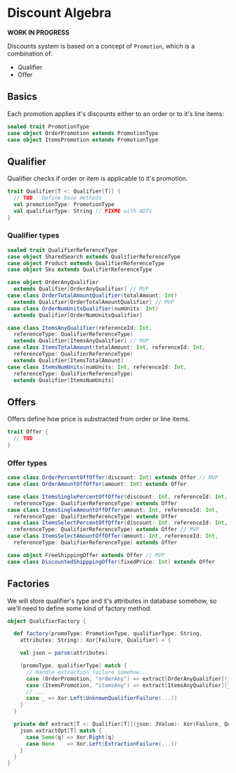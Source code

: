 # Discount Algebra

**WORK IN PROGRESS**

Discounts system is based on a concept of `Promotion`, which is a combination of:

* Qualifier
* Offer

## Basics

Each promotion applies it's discounts either to an order or to it's line items:

```scala
sealed trait PromotionType
case object OrderPromotion extends PromotionType
case object ItemsPromotion extends PromotionType
```

## Qualifier

Qualifier checks if order or item is applicable to it's promotion.

```scala
trait Qualifier[T <: Qualifier[T]] {
  // TBD - Define base methods
  val promotionType: PromotionType
  val qualifierType: String // FIXME with ADTs
}
```

### Qualifier types

```scala
sealed trait QualifierReferenceType
case object SharedSearch extends QualifierReferenceType
case object Product extends QualifierReferenceType
case object Sku extends QualifierReferenceType

case object OrderAnyQualifier
  extends Qualifier[OrderAnyQualifier] // MVP
case class OrderTotalAmountQualifier(totalAmount: Int)
  extends Qualifier[OrderTotalAmountQualifier] // MVP
case class OrderNumUnitsQualifier(numUnits: Int)
  extends Qualifier[OrderNumUnitsQualifier]

case class ItemsAnyQualifier(referenceId: Int,
  referenceType: QualifierReferenceType)
  extends Qualifier[ItemsAnyQualifier] // MVP
case class ItemsTotalAmount(totalAmount: Int, referenceId: Int,
  referenceType: QualifierReferenceType)
  extends Qualifier[ItemsTotalAmount]
case class ItemsNumUnits(numUnits: Int, referenceId: Int,
  referenceType: QualifierReferenceType)
  extends Qualifier[ItemsNumUnits]
```

## Offers

Offers define how price is substracted from order or line items.

```scala
trait Offer {
  // TBD
}
```

### Offer types

```scala
case class OrderPercentOffOffer(discount: Int) extends Offer // MVP
case class OrderAmountOffOffer(amount: Int) extends Offer

case class ItemsSinglePercentOffOffer(discount: Int, referenceId: Int,
  referenceType: QualifierReferenceType) extends Offer
case class ItemsSingleAmountOffOffer(amount: Int, referenceId: Int,
  referenceType: QualifierReferenceType) extends Offer
case class ItemsSelectPercentOffOffer(discount: Int, referenceId: Int,
  referenceType: QualifierReferenceType) extends Offer // MVP
case class ItemsSelectAmountOffOffer(amount: Int, referenceId: Int,
  referenceType: QualifierReferenceType) extends Offer

case object FreeShippingOffer extends Offer // MVP
case class DiscountedShipppingOffer(fixedPrice: Int) extends Offer  
```

## Factories

We will store qualifier's type and it's attributes in database somehow, so we'll
need to define some kind of factory method:

```scala
object QualifierFactory {

  def factory(promoType: PromotionType, qualifierType: String,
    attributes: String): Xor[Failure, Qualifier] = {

    val json = parse(attributes)

    (promoType, qualifierType) match {
      // Handle extraction failure somehow...
      case (OrderPromotion, "orderAny") => extract[OrderAnyQualifier](json)
      case (ItemsPromotion, "itemsAny") => extract[ItemsAnyQualifier](json)
      // ...
      case _ => Xor.Left(UnknownQualifierFailure(...))
    }
  }

  private def extract[T <: Qualifier[T]](json: JValue): Xor[Failure, Qualifier] = {
    json.extractOpt[T] match {
      case Some(q) => Xor.Right(q)
      case None    => Xor.Left(ExtractionFailure(...))
    }
  }
}
```

